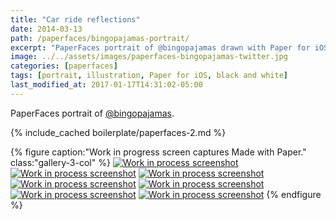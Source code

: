 ```yaml
---
title: "Car ride reflections"
date: 2014-03-13
path: /paperfaces/bingopajamas-portrait/
excerpt: "PaperFaces portrait of @bingopajamas drawn with Paper for iOS on an iPad."
image: ../../assets/images/paperfaces-bingopajamas-twitter.jpg
categories: [paperfaces]
tags: [portrait, illustration, Paper for iOS, black and white]
last_modified_at: 2017-01-17T14:31:02-05:00
---
```


PaperFaces portrait of [@bingopajamas](https://twitter.com/bingopajamas).

{% include_cached boilerplate/paperfaces-2.md %}

{% figure caption:"Work in progress screen captures Made with Paper." class:"gallery-3-col" %}
[![Work in process screenshot](../../assets/images/paperfaces-bingopajamas-process-1-600.jpg)](../../assets/images/paperfaces-bingopajamas-process-1-lg.jpg)
[![Work in process screenshot](../../assets/images/paperfaces-bingopajamas-process-2-600.jpg)](../../assets/images/paperfaces-bingopajamas-process-2-lg.jpg)
[![Work in process screenshot](../../assets/images/paperfaces-bingopajamas-process-3-600.jpg)](../../assets/images/paperfaces-bingopajamas-process-3-lg.jpg)
[![Work in process screenshot](../../assets/images/paperfaces-bingopajamas-process-4-600.jpg)](../../assets/images/paperfaces-bingopajamas-process-4-lg.jpg)
[![Work in process screenshot](../../assets/images/paperfaces-bingopajamas-process-5-600.jpg)](../../assets/images/paperfaces-bingopajamas-process-5-lg.jpg)
[![Work in process screenshot](../../assets/images/paperfaces-bingopajamas-process-6-600.jpg)](../../assets/images/paperfaces-bingopajamas-process-6-lg.jpg)
[![Work in process screenshot](../../assets/images/paperfaces-bingopajamas-process-7-600.jpg)](../../assets/images/paperfaces-bingopajamas-process-7-lg.jpg)
{% endfigure %}
